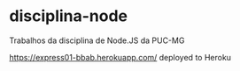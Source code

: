 # disciplina-node
Trabalhos da disciplina de Node.JS da PUC-MG

https://express01-bbab.herokuapp.com/ deployed to Heroku
